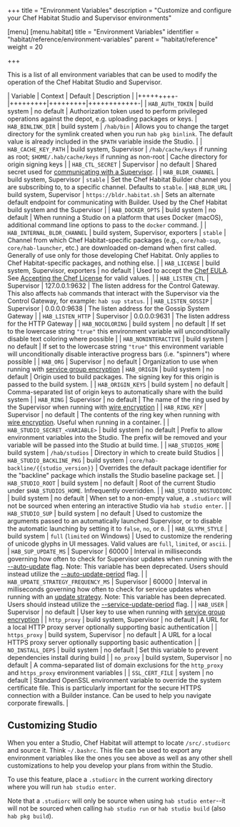 +++
title = "Environment Variables"
description = "Customize and configure your Chef Habitat Studio and Supervisor environments"

[menu]
  [menu.habitat]
    title = "Environment Variables"
    identifier = "habitat/reference/environment-variables"
    parent = "habitat/reference"
    weight = 20

+++

This is a list of all environment variables that can be used to modify the operation of the Chef Habitat Studio and Supervisor.

| Variable | Context | Default | Description |
|+++++++++-|+++++++++|+++++++++|++++++++++++-|
| `HAB_AUTH_TOKEN` | build system | no default | Authorization token used to perform privileged operations against the depot, e.g. uploading packages or keys.
| `HAB_BINLINK_DIR` | build system | `/hab/bin` | Allows you to change the target directory for the symlink created when you run `hab pkg binlink`. The default value is already included in the `$PATH` variable inside the Studio. |
| `HAB_CACHE_KEY_PATH` | build system, Supervisor | `/hab/cache/keys` if running as root; `$HOME/.hab/cache/keys` if running as non-root | Cache directory for origin signing keys |
| `HAB_CTL_SECRET` | Supervisor | no default | Shared secret used for [communicating with a Supervisor](/docs/using-habitat/#remote-control). |
| `HAB_BLDR_CHANNEL` | build system, Supervisor | `stable` | Set the Chef Habitat Builder channel you are subscribing to, to a specific channel. Defaults to `stable`.
| `HAB_BLDR_URL` | build system, Supervisor | `https://bldr.habitat.sh` | Sets an alternate default endpoint for communicating with Builder. Used by the Chef Habitat build system and the Supervisor |
| `HAB_DOCKER_OPTS` | build system | no default | When running a Studio on a platform that uses Docker (macOS), additional command line options to pass to the `docker` command. |
| `HAB_INTERNAL_BLDR_CHANNEL` | build system, Supervisor, exporters | `stable` | Channel from which Chef Habitat-specific packages (e.g., `core/hab-sup`, `core/hab-launcher`, etc.) are downloaded on-demand when first called. Generally of use only for those developing Chef Habitat. Only applies to Chef Habitat-specific packages, and nothing else. |
| `HAB_LICENSE` | build system, Supervisor, exporters | no default | Used to accept the [Chef EULA](https://docs.chef.io/chef_license.html#chef-eula). See [Accepting the Chef License](https://docs.chef.io/chef_license_accept.html#habitat) for valid values. |
| `HAB_LISTEN_CTL` | Supervisor | 127.0.0.1:9632 | The listen address for the Control Gateway. This also affects `hab` commands that interact with the Supervisor via the Control Gateway, for example: `hab sup status`. |
| `HAB_LISTEN_GOSSIP` | Supervisor | 0.0.0.0:9638 | The listen address for the Gossip System Gateway |
| `HAB_LISTEN_HTTP` | Supervisor | 0.0.0.0:9631 | The listen address for the HTTP Gateway |
| `HAB_NOCOLORING` | build system | no default | If set to the lowercase string `"true"` this environment variable will unconditionally disable text coloring where possible |
| `HAB_NONINTERACTIVE` | build system | no default | If set to the lowercase string `"true"` this environment variable will unconditionally disable interactive progress bars (i.e. "spinners") where possible |
| `HAB_ORG` | Supervisor | no default | Organization to use when running with [service group encryption](/docs/using-habitat#using-encryption)
| `HAB_ORIGIN` | build system | no default | Origin used to build packages. The signing key for this origin is passed to the build system. |
| `HAB_ORIGIN_KEYS` | build system | no default | Comma-separated list of origin keys to automatically share with the build system |
| `HAB_RING` | Supervisor | no default | The name of the ring used by the Supervisor when running with [wire encryption](/docs/using-habitat#using-encryption) |
| `HAB_RING_KEY` | Supervisor | no default | The contents of the ring key when running with [wire encryption](/docs/using-habitat#using-encryption). Useful when running in a container. |
| `HAB_STUDIO_SECRET_<VARIABLE>` | build system | no default | Prefix to allow environment variables into the Studio. The prefix will be removed and your variable will be passed into the Studio at build time. |
| `HAB_STUDIOS_HOME` | build system | `/hab/studios` | Directory in which to create build Studios |
| `HAB_STUDIO_BACKLINE_PKG` | build system | `core/hab-backline/{{studio_version}}` | Overrides the default package identifier for the "backline" package which installs the Studio baseline package set. |
| `HAB_STUDIO_ROOT` | build system | no default | Root of the current Studio under `$HAB_STUDIOS_HOME`. Infrequently overridden. |
| `HAB_STUDIO_NOSTUDIORC` | build system | no default | When set to a non-empty value, a `.studiorc` will not be sourced when entering an interactive Studio via `hab studio enter`. |
| `HAB_STUDIO_SUP` | build system | no default | Used to customize the arguments passed to an automatically launched Supervisor, or to disable the automatic launching by setting it to `false`, `no`, or `0`. |
| `HAB_GLYPH_STYLE` | build system | `full` (`limited` on Windows) | Used to customize the rendering of unicode glyphs in UI messages. Valid values are `full`, `limited`, or `ascii`. |
| `HAB_SUP_UPDATE_MS` | Supervisor | 60000 | Interval in milliseconds governing how often to check for Supervisor updates when running with the [--auto-update](/docs/habitat-cli/#hab-sup-run) flag. Note: This variable has been deprecated. Users should instead utilize the [--auto-update-period](/docs/habitat-cli/#hab-sup-run) flag. |
| `HAB_UPDATE_STRATEGY_FREQUENCY_MS` | Supervisor | 60000 | Interval in milliseconds governing how often to check for service updates when running with an [update strategy](/docs/using-habitat#using-updates). Note: This variable has been deprecated. Users should instead utilize the [--service-update-period](/docs/habitat-cli/#hab-sup-run) flag. |
| `HAB_USER` | Supervisor | no default | User key to use when running with [service group encryption](/docs/using-habitat#using-encryption) |
| `http_proxy` | build system, Supervisor | no default | A URL for a local HTTP proxy server optionally supporting basic authentication |
| `https_proxy` | build system, Supervisor | no default | A URL for a local HTTPS proxy server optionally supporting basic authentication |
| `NO_INSTALL_DEPS` | build system | no default | Set this variable to prevent dependencies install during build |
| `no_proxy` | build system, Supervisor | no default | A comma-separated list of domain exclusions for the `http_proxy` and `https_proxy` environment variables |
| `SSL_CERT_FILE` | system | no default | Standard OpenSSL environment variable to override the system certificate file. This is particularly important for the secure HTTPS connection with a Builder instance. Can be used to help you navigate corporate firewalls. |

## Customizing Studio

When you enter a Studio, Chef Habitat will attempt to locate `/src/.studiorc` and
source it. Think `~/.bashrc`. This file can be used to export any
environment variables like the ones you see above as well as any other shell
customizations to help you develop your plans from within the Studio.

To use this feature, place a `.studiorc` in the current working directory
where you will run `hab studio enter`.

Note that a `.studiorc` will only be source when using `hab studio enter`--it will not be sourced when calling `hab studio run` or `hab studio build` (also `hab pkg build`).
